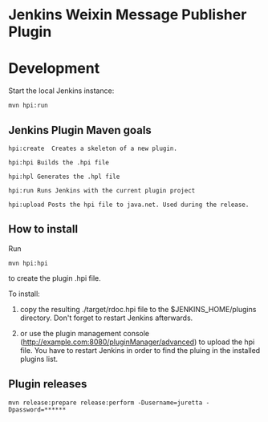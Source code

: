 Jenkins Weixin Message Publisher Plugin
===================== 

Development
===========

Start the local Jenkins instance:

    mvn hpi:run

Jenkins Plugin Maven goals
--------------------------

	hpi:create  Creates a skeleton of a new plugin.
	
	hpi:hpi Builds the .hpi file
	
	hpi:hpl Generates the .hpl file
	
	hpi:run Runs Jenkins with the current plugin project
	
	hpi:upload Posts the hpi file to java.net. Used during the release.

How to install
--------------

Run 

	mvn hpi:hpi

to create the plugin .hpi file.


To install:

1. copy the resulting ./target/rdoc.hpi file to the $JENKINS_HOME/plugins directory. Don't forget to restart Jenkins afterwards.

2. or use the plugin management console (http://example.com:8080/pluginManager/advanced) to upload the hpi file. You have to restart Jenkins in order to find the pluing in the installed plugins list.


Plugin releases
---------------

	mvn release:prepare release:perform -Dusername=juretta -Dpassword=******